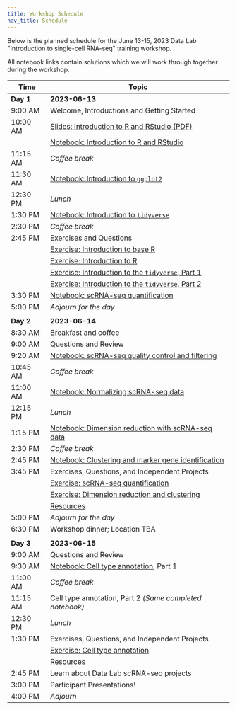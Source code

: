 ```yaml
---
title: Workshop Schedule
nav_title: Schedule
---
```


Below is the planned schedule for the June 13-15, 2023 Data Lab "Introduction to single-cell RNA-seq" training workshop.

All notebook links contain solutions which we will work through together during the workshop.

| Time      | Topic                                                            |
|------------------|------------------------------------------------------|
| **Day 1** | **2023-06-13**                                                   |
| 9:00 AM   | Welcome, Introductions and Getting Started |
| 10:00 AM  | [Slides: Introduction to R and RStudio (PDF)](../slides/2023-06-13_Intro-RStudio.pdf) |
|           | [Notebook: Introduction to R and RStudio](https://htmlpreview.github.io/?https://github.com/AlexsLemonade/training-modules/blob/{{site.release_tag}}/intro-to-R-tidyverse/01-intro_to_base_R.nb.html) |
| 11:15 AM  | *Coffee break*                                                   |
| 11:30 AM  | [Notebook: Introduction to `ggplot2`](https://htmlpreview.github.io/?https://github.com/AlexsLemonade/training-modules/blob/{{site.release_tag}}/intro-to-R-tidyverse/02-intro_to_ggplot2.nb.html)  |
| 12:30 PM  | *Lunch*                                                          |
| 1:30 PM   | [Notebook: Introduction to `tidyverse`](https://htmlpreview.github.io/?https://github.com/AlexsLemonade/training-modules/blob/{{site.release_tag}}/intro-to-R-tidyverse/03-intro_to_tidyverse.nb.html) |
| 2:30 PM   | *Coffee break*                                                   |
| 2:45 PM   | Exercises and Questions   |
|             | [Exercise: Introduction to base R](https://github.com/AlexsLemonade/training-modules/blob/{{site.release_tag}}/intro-to-R-tidyverse/exercise_01-intro_to_base_R.Rmd)  |
|             | [Exercise: Introduction to R](https://github.com/AlexsLemonade/training-modules/blob/{{site.release_tag}}/intro-to-R-tidyverse/exercise_02-intro_to_R.Rmd)  |
|             | [Exercise: Introduction to the `tidyverse`, Part 1](https://github.com/AlexsLemonade/training-modules/blob/{{site.release_tag}}/intro-to-R-tidyverse//exercise_03a-intro_to_tidyverse.Rmd) |
|             | [Exercise: Introduction to the `tidyverse`, Part 2](https://github.com/AlexsLemonade/training-modules/blob/{{site.release_tag}}/intro-to-R-tidyverse//exercise_03b-intro_to_tidyverse.Rmd) |
| 3:30 PM   | [Notebook: scRNA-seq quantification](https://htmlpreview.github.io/?https://github.com/AlexsLemonade/training-modules/blob/{{site.release_tag}}/scRNA-seq/01-scRNA_quant_qc.nb.html) |
| 5:00 PM   | *Adjourn for the day*                                            |
|           |                                                                  |
| **Day 2** | **2023-06-14**                                                   |
| 8:30 AM   | Breakfast and coffee                                             |
| 9:00 AM   | Questions and Review                                             |
| 9:20 AM   | [Notebook: scRNA-seq quality control and filtering](https://htmlpreview.github.io/?https://github.com/AlexsLemonade/training-modules/blob/{{site.release_tag}}/scRNA-seq/02-filtering_scRNA.nb.html) |
| 10:45 AM  | *Coffee break*                                                   |
| 11:00 AM  | [Notebook: Normalizing scRNA-seq data](https://htmlpreview.github.io/?https://github.com/AlexsLemonade/training-modules/blob/{{site.release_tag}}/scRNA-seq/03-normalizing_scRNA.nb.html) |                                       |
| 12:15 PM  | *Lunch*                                                          |
| 1:15 PM   | [Notebook: Dimension reduction with scRNA-seq data](https://htmlpreview.github.io/?https://github.com/AlexsLemonade/training-modules/blob/{{site.release_tag}}/scRNA-seq/04-dimension_reduction_scRNA.nb.html)                                 |
| 2:30 PM   | *Coffee break*                                                   |
| 2:45 PM   | [Notebook: Clustering and marker gene identification](https://htmlpreview.github.io/?https://github.com/AlexsLemonade/training-modules/blob/{{site.release_tag}}/scRNA-seq/05-clustering_markers_scRNA.nb.html)                        |
| 3:45 PM   | Exercises, Questions, and Independent Projects                   |
|           | [Exercise: scRNA-seq quantification](https://github.com/AlexsLemonade/training-modules/blob/{{site.release_tag}}/scRNA-seq/exercise_01-scrna_quant.Rmd)  |
|           | [Exercise: Dimension reduction and clustering](https://github.com/AlexsLemonade/training-modules/blob/{{site.release_tag}}/scRNA-seq/exercise_02-scrna_clustering.Rmd)  |
|           | [Resources](resources-for-consultation-sessions.md)              |
| 5:00 PM   | *Adjourn for the day*                                            |
| 6:30 PM   | Workshop dinner; Location TBA                                    |
|           |                                                                  |
| **Day 3** | **2023-06-15**                                                   |
| 9:00 AM   | Questions and Review                                             |
| 9:30 AM   | [Notebook: Cell type annotation](https://htmlpreview.github.io/?https://github.com/AlexsLemonade/training-modules/blob/{{site.release_tag}}/scRNA-seq/06-celltype_annotation.nb.html), Part 1                                     |
| 11:00 AM  | *Coffee break*                                                   |
| 11:15 AM  | Cell type annotation, Part 2 _(Same completed notebook)_         |
| 12:30 PM  | *Lunch*                                                          |
| 1:30 PM   | Exercises, Questions, and Independent Projects                   |
|           | [Exercise: Cell type annotation](https://github.com/AlexsLemonade/training-modules/blob/{{site.release_tag}}/scRNA-seq/exercise_03-celltype.Rmd)  |
|           | [Resources](resources-for-consultation-sessions.md)              |
| 2:45 PM   | Learn about Data Lab scRNA-seq projects                          |
| 3:00 PM   | Participant Presentations!                                       |
| 4:00 PM   | *Adjourn*                                                        |
